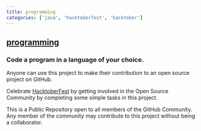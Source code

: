 ```yaml
---
title: programming
categories: ['java', 'hacktoberfest', 'hacktober']
---
```

## [programming](https://github.com/hacktoberfest17/programming)

### Code a program in a language of your choice. 


Anyone can use this project to make their contribution to an open source project on GitHub.

Celebrate [HacktoberFest](https://hacktoberfest.digitalocean.com/) by getting involved in the Open Source Community by completing some simple tasks in this project.

This is a Public Repository open to all members of the GitHub Community. Any member of the community may contribute to this project without being a collaborator.

